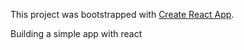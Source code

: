 This project was bootstrapped with [Create React App](https://github.com/facebookincubator/create-react-app).

Building a simple app with react